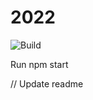 # 2022


![Build](https://github.com/partheus/partheus.github.io/actions/workflows/eleventy-build.yml/badge.svg)

Run npm start

// Update readme